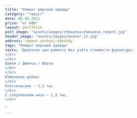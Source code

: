 ```yaml
---
title: "Ремонт верхней одежды"
category: "repair"
date: 08.08.2022
price: "от 600"
layout: portfolio
post_image: "assets/images/zhmayeva/zhmayeva_remont.jpg"
header_image: "assets/images/banner_13.jpg"
address: remont-verhnej-odezhdy
tags: "Ремонт верхней одежды"
texts: "Диапазон цен ремонта без учёта стоимости фурнитуры:
</br>
</br>
Брюки / Джинсы / Шорты
</br>
</br>
Изменение длины:
</br>
Классические – 1,5 тыс.
</br>
С сохранением низа – 1,5 тыс.
</br>

"
---
```

